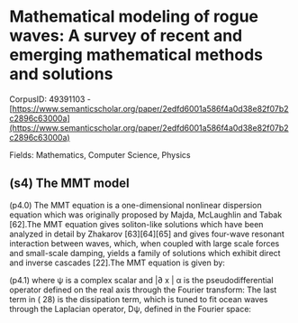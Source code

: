# Mathematical modeling of rogue waves: A survey of recent and emerging mathematical methods and solutions

CorpusID: 49391103 - [https://www.semanticscholar.org/paper/2edfd6001a586f4a0d38e82f07b2c2896c63000a](https://www.semanticscholar.org/paper/2edfd6001a586f4a0d38e82f07b2c2896c63000a)

Fields: Mathematics, Computer Science, Physics

## (s4) The MMT model
(p4.0) The MMT equation is a one-dimensional nonlinear dispersion equation which was originally proposed by Majda, McLaughlin and Tabak [62].The MMT equation gives soliton-like solutions which have been analyzed in detail by Zhakarov [63][64][65] and gives four-wave resonant interaction between waves, which, when coupled with large scale forces and small-scale damping, yields a family of solutions which exhibit direct and inverse cascades [22].The MMT equation is given by:

(p4.1) where ψ is a complex scalar and |∂ x | α is the pseudodifferential operator defined on the real axis through the Fourier transform: The last term in ( 28) is the dissipation term, which is tuned to fit ocean waves through the Laplacian operator, Dψ, defined in the Fourier space:
